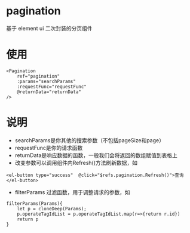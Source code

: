 # pagination

基于 element ui 二次封装的分页组件

# 使用

```
<Pagination
    ref="pagination"
    :params="searchParams"
    :requestFunc="requestFunc"
    @returnData="returnData"
/>
```
# 说明
- searchParams是你其他的搜索参数（不包括pageSize和page）
- requestFunc是你的请求函数
- returnData是响应数据的函数，一般我们会将返回的数组赋值到表格上
- 改变参数可以调用组件内Refresh()方法刷新数据，如
```
<el-button type="success"  @click="$refs.pagination.Refresh()">查询</el-button>
```
- filterParams 过滤函数，用于调整请求的参数，如
```
filterParams(Params){
    let p = cloneDeep(Params);
    p.operateTagIdList = p.operateTagIdList.map(r=>{return r.id})
    return p
}
```